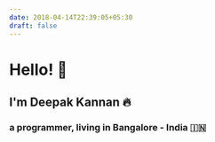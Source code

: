 ```yaml
---
date: 2018-04-14T22:39:05+05:30
draft: false
---
```

<h1>Hello! 👋</h1>
<h2>I'm Deepak Kannan 🔥</h2>
<h3>a programmer, living in Bangalore - India 🇮🇳</h3>
